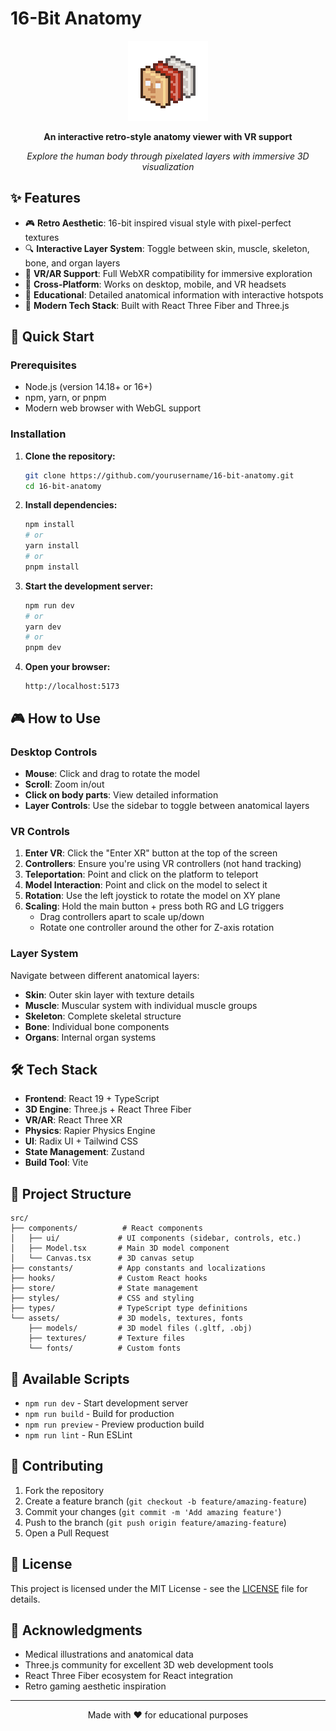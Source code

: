 # 16-Bit Anatomy

<div align="center">
  <img src="public/anatomy-logo-512.webp" alt="16-Bit Anatomy Logo" width="128" height="128">
  
  **An interactive retro-style anatomy viewer with VR support**
  
  *Explore the human body through pixelated layers with immersive 3D visualization*
</div>

## ✨ Features

- 🎮 **Retro Aesthetic**: 16-bit inspired visual style with pixel-perfect textures
- 🔍 **Interactive Layer System**: Toggle between skin, muscle, skeleton, bone, and organ layers
- 🥽 **VR/AR Support**: Full WebXR compatibility for immersive exploration
- 📱 **Cross-Platform**: Works on desktop, mobile, and VR headsets
- 🎯 **Educational**: Detailed anatomical information with interactive hotspots
- 🎨 **Modern Tech Stack**: Built with React Three Fiber and Three.js

## 🚀 Quick Start

### Prerequisites

- Node.js (version 14.18+ or 16+)
- npm, yarn, or pnpm
- Modern web browser with WebGL support

### Installation

1. **Clone the repository:**

   ```bash
   git clone https://github.com/yourusername/16-bit-anatomy.git
   cd 16-bit-anatomy
   ```

2. **Install dependencies:**

   ```bash
   npm install
   # or
   yarn install
   # or
   pnpm install
   ```

3. **Start the development server:**

   ```bash
   npm run dev
   # or
   yarn dev
   # or
   pnpm dev
   ```

4. **Open your browser:**
   ```
   http://localhost:5173
   ```

## 🎮 How to Use

### Desktop Controls

- **Mouse**: Click and drag to rotate the model
- **Scroll**: Zoom in/out
- **Click on body parts**: View detailed information
- **Layer Controls**: Use the sidebar to toggle between anatomical layers

### VR Controls

1. **Enter VR**: Click the "Enter XR" button at the top of the screen
2. **Controllers**: Ensure you're using VR controllers (not hand tracking)
3. **Teleportation**: Point and click on the platform to teleport
4. **Model Interaction**: Point and click on the model to select it
5. **Rotation**: Use the left joystick to rotate the model on XY plane
6. **Scaling**: Hold the main button + press both RG and LG triggers
   - Drag controllers apart to scale up/down
   - Rotate one controller around the other for Z-axis rotation

### Layer System

Navigate between different anatomical layers:

- **Skin**: Outer skin layer with texture details
- **Muscle**: Muscular system with individual muscle groups
- **Skeleton**: Complete skeletal structure
- **Bone**: Individual bone components
- **Organs**: Internal organ systems

## 🛠️ Tech Stack

- **Frontend**: React 19 + TypeScript
- **3D Engine**: Three.js + React Three Fiber
- **VR/AR**: React Three XR
- **Physics**: Rapier Physics Engine
- **UI**: Radix UI + Tailwind CSS
- **State Management**: Zustand
- **Build Tool**: Vite

## 📁 Project Structure

```
src/
├── components/          # React components
│   ├── ui/             # UI components (sidebar, controls, etc.)
│   ├── Model.tsx       # Main 3D model component
│   └── Canvas.tsx      # 3D canvas setup
├── constants/          # App constants and localizations
├── hooks/              # Custom React hooks
├── store/              # State management
├── styles/             # CSS and styling
├── types/              # TypeScript type definitions
└── assets/             # 3D models, textures, fonts
    ├── models/         # 3D model files (.gltf, .obj)
    ├── textures/       # Texture files
    └── fonts/          # Custom fonts
```

## 🎨 Available Scripts

- `npm run dev` - Start development server
- `npm run build` - Build for production
- `npm run preview` - Preview production build
- `npm run lint` - Run ESLint

## 🤝 Contributing

1. Fork the repository
2. Create a feature branch (`git checkout -b feature/amazing-feature`)
3. Commit your changes (`git commit -m 'Add amazing feature'`)
4. Push to the branch (`git push origin feature/amazing-feature`)
5. Open a Pull Request

## 📄 License

This project is licensed under the MIT License - see the [LICENSE](LICENSE) file for details.

## 🙏 Acknowledgments

- Medical illustrations and anatomical data
- Three.js community for excellent 3D web development tools
- React Three Fiber ecosystem for React integration
- Retro gaming aesthetic inspiration

---

<div align="center">
  Made with ❤️ for educational purposes
</div>
